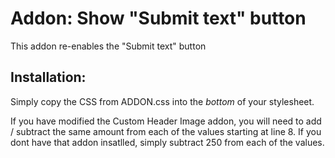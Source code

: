 # Addon: Show "Submit text" button
This addon re-enables the "Submit text" button

## Installation:
Simply copy the CSS from ADDON.css into the *bottom* of your stylesheet.

If you have modified the Custom Header Image addon, you will need to add / subtract the same amount from each of the values starting at line  8.  If you dont have that addon insatlled, simply subtract 250 from each of the values.
